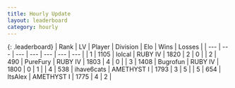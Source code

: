 ```yaml
---
title: Hourly Update
layout: leaderboard
category: hourly
---
```


{: .leaderboard}
| Rank | LV | Player | Division | Elo | Wins | Losses |
| --- | --- | --- | --- | --- | --- | --- |
| <span data-change="13">1</span> | 1105 | <span title="ID: 487583">lolcal</span> | RUBY IV | <span data-change="-277">1820</span> | <span data-change="-97">2</span> | <span data-change="-69">0</span> |
| <span data-change="32">2</span> | 490 | <span title="ID: 366229">PureFury</span> | RUBY IV | <span data-change="-229">1803</span> | <span data-change="-78">4</span> | <span data-change="-94">0</span> |
| <span data-change="10">3</span> | 1408 | <span title="ID: 46333">Bugrofun</span> | RUBY IV | <span data-change="-305">1800</span> | <span data-change="-72">0</span> | <span data-change="-31">1</span> |
| <span data-change="14">4</span> | 538 | <span title="ID: 128269">ihave6cats</span> | AMETHYST I | <span data-change="-289">1793</span> | <span data-change="-134">3</span> | <span data-change="-100">5</span> |
| <span data-change="90">5</span> | 654 | <span title="ID: 479670">ItsAlex</span> | AMETHYST I | <span data-change="-230">1775</span> | <span data-change="-19">4</span> | <span data-change="-3">2</span> |